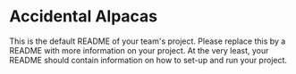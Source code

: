 # Accidental Alpacas
This is the default README of your team's project. Please replace this by a README with more information on your project. At the very least, your README should contain information on how to set-up and run your project.
